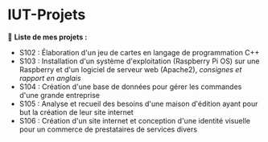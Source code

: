 # IUT-Projets
📕 **Liste de mes projets :**

- S102 : Élaboration d'un jeu de cartes en langage de programmation C++
- S103 : Installation d'un système d'exploitation (Raspberry Pi OS) sur une Raspberry et d'un logiciel de serveur web (Apache2),  _consignes et rapport en anglais_
- S104 : Création d'une base de données pour gérer les commandes d'une grande entreprise
- S105 : Analyse et recueil des besoins d'une maison d'édition ayant pour but la création de leur site internet
- S106 : Création d'un site internet et conception d'une identité visuelle pour un commerce de prestataires de services divers
